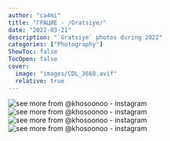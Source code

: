 ```yaml
---
author: "ca4mi"
title: "ГРАЦИЕ - /Gratsiye/"
date: "2022-03-21"
description: "`Gratsiye` photos during 2022"
categories: ["Photography"]
ShowToc: false
TocOpen: false
cover:
  image: "images/CDL_3668.avif"
  relative: true 
---
```

![see more from @khosoonoo - instagram](images/CDL_3693.avif)
![see more from @khosoonoo - instagram](images/CDL_3883.avif)
![see more from @khosoonoo - instagram](images/CDL_3374.avif)
![see more from @khosoonoo - instagram](images/CDL_3668.avif)